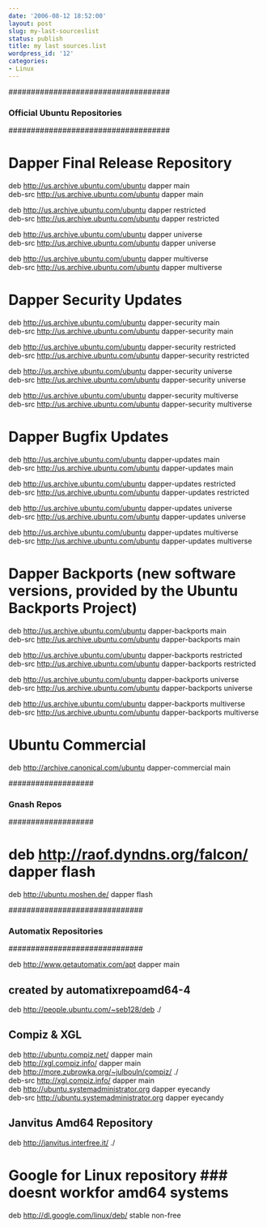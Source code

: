 ```yaml
---
date: '2006-08-12 18:52:00'
layout: post
slug: my-last-sourceslist
status: publish
title: my last sources.list
wordpress_id: '12'
categories:
- Linux
---
```


####################################  
### Official Ubuntu Repositories ###  
####################################  
  
# Dapper Final Release Repository  
deb http://us.archive.ubuntu.com/ubuntu dapper main  
deb-src http://us.archive.ubuntu.com/ubuntu dapper main  
  
deb http://us.archive.ubuntu.com/ubuntu dapper restricted  
deb-src http://us.archive.ubuntu.com/ubuntu dapper restricted  
  
deb http://us.archive.ubuntu.com/ubuntu dapper universe  
deb-src http://us.archive.ubuntu.com/ubuntu dapper universe  
  
deb http://us.archive.ubuntu.com/ubuntu dapper multiverse  
deb-src http://us.archive.ubuntu.com/ubuntu dapper multiverse  
  
# Dapper Security Updates  
deb http://us.archive.ubuntu.com/ubuntu dapper-security main  
deb-src http://us.archive.ubuntu.com/ubuntu dapper-security main  
  
deb http://us.archive.ubuntu.com/ubuntu dapper-security restricted  
deb-src http://us.archive.ubuntu.com/ubuntu dapper-security restricted  
  
deb http://us.archive.ubuntu.com/ubuntu dapper-security universe  
deb-src http://us.archive.ubuntu.com/ubuntu dapper-security universe  
  
deb http://us.archive.ubuntu.com/ubuntu dapper-security multiverse  
deb-src http://us.archive.ubuntu.com/ubuntu dapper-security multiverse  
  
# Dapper Bugfix Updates  
deb http://us.archive.ubuntu.com/ubuntu dapper-updates main  
deb-src http://us.archive.ubuntu.com/ubuntu dapper-updates main  
  
deb http://us.archive.ubuntu.com/ubuntu dapper-updates restricted  
deb-src http://us.archive.ubuntu.com/ubuntu dapper-updates restricted  
  
deb http://us.archive.ubuntu.com/ubuntu dapper-updates universe  
deb-src http://us.archive.ubuntu.com/ubuntu dapper-updates universe  
  
deb http://us.archive.ubuntu.com/ubuntu dapper-updates multiverse  
deb-src http://us.archive.ubuntu.com/ubuntu dapper-updates multiverse  
  
# Dapper Backports (new software versions, provided by the Ubuntu Backports Project)  
deb http://us.archive.ubuntu.com/ubuntu dapper-backports main  
deb-src http://us.archive.ubuntu.com/ubuntu dapper-backports main  
  
deb http://us.archive.ubuntu.com/ubuntu dapper-backports restricted  
deb-src http://us.archive.ubuntu.com/ubuntu dapper-backports restricted  
  
deb http://us.archive.ubuntu.com/ubuntu dapper-backports universe  
deb-src http://us.archive.ubuntu.com/ubuntu dapper-backports universe  
  
deb http://us.archive.ubuntu.com/ubuntu dapper-backports multiverse  
deb-src http://us.archive.ubuntu.com/ubuntu dapper-backports multiverse  
  
# Ubuntu Commercial  
deb http://archive.canonical.com/ubuntu dapper-commercial main  
  
  
###################  
### Gnash Repos ###  
###################  
  
  
# deb http://raof.dyndns.org/falcon/ dapper flash  
deb http://ubuntu.moshen.de/ dapper flash  
  
  
##############################  
### Automatix Repositories ###  
##############################  
  
  
deb http://www.getautomatix.com/apt dapper main  
  
  
## created by automatixrepoamd64-4  
deb http://people.ubuntu.com/~seb128/deb ./  
  
## Compiz & XGL ##  
  
deb http://ubuntu.compiz.net/ dapper main  
deb http://xgl.compiz.info/ dapper main  
deb http://more.zubrowka.org/~julbouln/compiz/ ./  
deb-src http://xgl.compiz.info/ dapper main  
deb http://ubuntu.systemadministrator.org dapper eyecandy  
deb-src http://ubuntu.systemadministrator.org dapper eyecandy  
  
## Janvitus Amd64 Repository  
deb http://janvitus.interfree.it/ ./  
  
# Google for Linux repository ### doesnt workfor amd64 systems  
deb http://dl.google.com/linux/deb/ stable non-free
